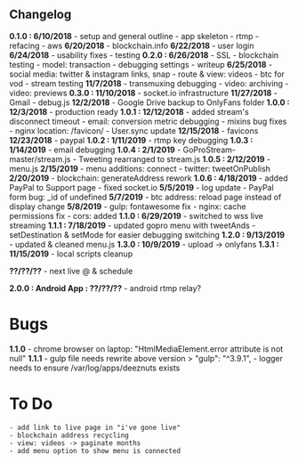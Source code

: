 ## Changelog

**0.1.0 : 6/10/2018**
	- setup and general outline
	- app skeleton
	- rtmp
	- refacing
	- aws
	**6/20/2018**
	- blockchain.info
	**6/22/2018**
	- user login
	**6/24/2018**
	- usability fixes
	- testing
	**0.2.0 : 6/26/2018**
	- SSL
	- blockchain testing
	- model: transaction
	- debugging settings
	- writeup
	**6/25/2018**
	- social media: twitter & instagram links, snap
	- route & view: videos
	- btc for vod
	- stream testing
	**11/7/2018**
	- transmuxing debugging
	- video: archiving
	- video: previews
	**0.3.0 : 11/10/2018**
	- socket.io infrastructure
	**11/27/2018**
	- Gmail
	- debug.js
	**12/2/2018**
	- Google Drive backup to OnlyFans folder
**1.0.0 : 12/3/2018**
	- production ready
	**1.0.1 : 12/12/2018**
	- added stream's disconnect timeout
	- email: conversion metric debugging
	- mixins bug fixes
	- nginx location: /favicon/
	- User.sync update
	**12/15/2018**
	- favicons
	**12/23/2018**
	- paypal
	**1.0.2 : 1/11/2019**
	- rtmp key debugging
	**1.0.3 : 1/14/2019**
	- email debugging
	**1.0.4 : 2/1/2019**
	- GoProStream-master/stream.js
	- Tweeting rearranged to stream.js
	**1.0.5 : 2/12/2019**
	- menu.js
	**2/15/2019**
	- menu additions: connect
	- twitter: tweetOnPublish
	**2/20/2019**
	- blockchain: generateAddress rework
	**1.0.6 : 4/18/2019**
	- added PayPal to Support page
	- fixed socket.io
	**5/5/2019**
	- log update
	- PayPal form bug: _id of undefined
	**5/7/2019**
	- btc address: reload page instead of display change
	**5/8/2019**
	- gulp: fontawesome fix
	- nginx: cache permissions fix
	- cors: added
	**1.1.0 : 6/29/2019**
	- switched to wss live streaming
	**1.1.1 : 7/18/2019**
	- updated gopro menu with tweetAnds
	- setDestination & setMode for easier debugging switching
	**1.2.0 : 9/13/2019**
	- updated & cleaned menu.js
	**1.3.0 : 10/9/2019**
	- upload -> onlyfans
	**1.3.1 : 11/15/2019**
	- local scripts cleanup





**??/??/??**
	- next live @ & schedule


**2.0.0 : Android App : ??/??/??**
	- android rtmp relay?


# Bugs
**1.1.0**
	- chrome browser on laptop: "HtmlMediaElement.error attribute is not null" 
**1.1.1**
	- gulp file needs rewrite above version > "gulp": "^3.9.1",
	- logger needs to ensure /var/log/apps/deeznuts exists

# To Do
	- add link to live page in "i've gone live"
	- blockchain address recycling
	- view: videos -> paginate months
	- add menu option to show menu is connected